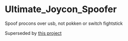 # Ultimate_Joycon_Spoofer
Spoof procons over usb, not pokken or switch fightstick

Superseded by [this project](https://github.com/MonsterDruide1/ArduinoTAS)
